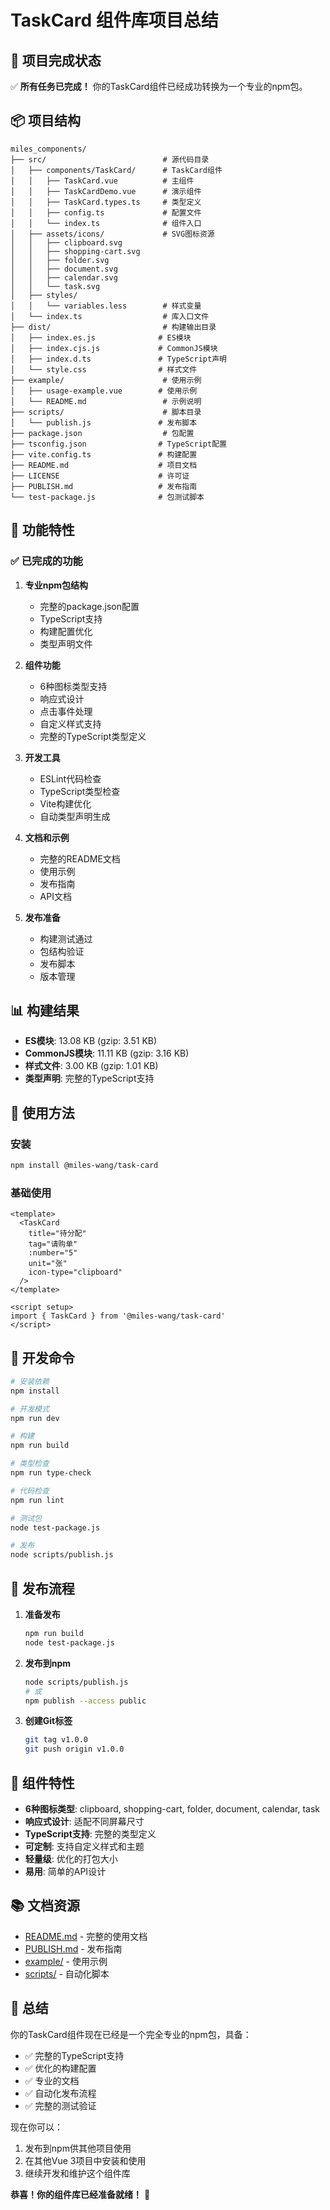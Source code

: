 # TaskCard 组件库项目总结

## 🎉 项目完成状态

✅ **所有任务已完成！** 你的TaskCard组件已经成功转换为一个专业的npm包。

## 📦 项目结构

```
miles_components/
├── src/                          # 源代码目录
│   ├── components/TaskCard/      # TaskCard组件
│   │   ├── TaskCard.vue          # 主组件
│   │   ├── TaskCardDemo.vue      # 演示组件
│   │   ├── TaskCard.types.ts     # 类型定义
│   │   ├── config.ts             # 配置文件
│   │   └── index.ts              # 组件入口
│   ├── assets/icons/             # SVG图标资源
│   │   ├── clipboard.svg
│   │   ├── shopping-cart.svg
│   │   ├── folder.svg
│   │   ├── document.svg
│   │   ├── calendar.svg
│   │   └── task.svg
│   ├── styles/
│   │   └── variables.less        # 样式变量
│   └── index.ts                  # 库入口文件
├── dist/                         # 构建输出目录
│   ├── index.es.js              # ES模块
│   ├── index.cjs.js             # CommonJS模块
│   ├── index.d.ts               # TypeScript声明
│   └── style.css                # 样式文件
├── example/                      # 使用示例
│   ├── usage-example.vue        # 使用示例
│   └── README.md                 # 示例说明
├── scripts/                      # 脚本目录
│   └── publish.js               # 发布脚本
├── package.json                  # 包配置
├── tsconfig.json                # TypeScript配置
├── vite.config.ts               # 构建配置
├── README.md                    # 项目文档
├── LICENSE                      # 许可证
├── PUBLISH.md                   # 发布指南
└── test-package.js              # 包测试脚本
```

## 🚀 功能特性

### ✅ 已完成的功能

1. **专业npm包结构**
   - 完整的package.json配置
   - TypeScript支持
   - 构建配置优化
   - 类型声明文件

2. **组件功能**
   - 6种图标类型支持
   - 响应式设计
   - 点击事件处理
   - 自定义样式支持
   - 完整的TypeScript类型定义

3. **开发工具**
   - ESLint代码检查
   - TypeScript类型检查
   - Vite构建优化
   - 自动类型声明生成

4. **文档和示例**
   - 完整的README文档
   - 使用示例
   - 发布指南
   - API文档

5. **发布准备**
   - 构建测试通过
   - 包结构验证
   - 发布脚本
   - 版本管理

## 📊 构建结果

- **ES模块**: 13.08 KB (gzip: 3.51 KB)
- **CommonJS模块**: 11.11 KB (gzip: 3.16 KB)
- **样式文件**: 3.00 KB (gzip: 1.01 KB)
- **类型声明**: 完整的TypeScript支持

## 🎯 使用方法

### 安装

```bash
npm install @miles-wang/task-card
```

### 基础使用

```vue
<template>
  <TaskCard
    title="待分配"
    tag="请购单"
    :number="5"
    unit="张"
    icon-type="clipboard"
  />
</template>

<script setup>
import { TaskCard } from '@miles-wang/task-card'
</script>
```

## 🔧 开发命令

```bash
# 安装依赖
npm install

# 开发模式
npm run dev

# 构建
npm run build

# 类型检查
npm run type-check

# 代码检查
npm run lint

# 测试包
node test-package.js

# 发布
node scripts/publish.js
```

## 📝 发布流程

1. **准备发布**
   ```bash
   npm run build
   node test-package.js
   ```

2. **发布到npm**
   ```bash
   node scripts/publish.js
   # 或
   npm publish --access public
   ```

3. **创建Git标签**
   ```bash
   git tag v1.0.0
   git push origin v1.0.0
   ```

## 🎨 组件特性

- **6种图标类型**: clipboard, shopping-cart, folder, document, calendar, task
- **响应式设计**: 适配不同屏幕尺寸
- **TypeScript支持**: 完整的类型定义
- **可定制**: 支持自定义样式和主题
- **轻量级**: 优化的打包大小
- **易用**: 简单的API设计

## 📚 文档资源

- [README.md](./README.md) - 完整的使用文档
- [PUBLISH.md](./PUBLISH.md) - 发布指南
- [example/](./example/) - 使用示例
- [scripts/](./scripts/) - 自动化脚本

## 🎉 总结

你的TaskCard组件现在已经是一个完全专业的npm包，具备：

- ✅ 完整的TypeScript支持
- ✅ 优化的构建配置
- ✅ 专业的文档
- ✅ 自动化发布流程
- ✅ 完整的测试验证

现在你可以：
1. 发布到npm供其他项目使用
2. 在其他Vue 3项目中安装和使用
3. 继续开发和维护这个组件库

**恭喜！你的组件库已经准备就绪！** 🚀
